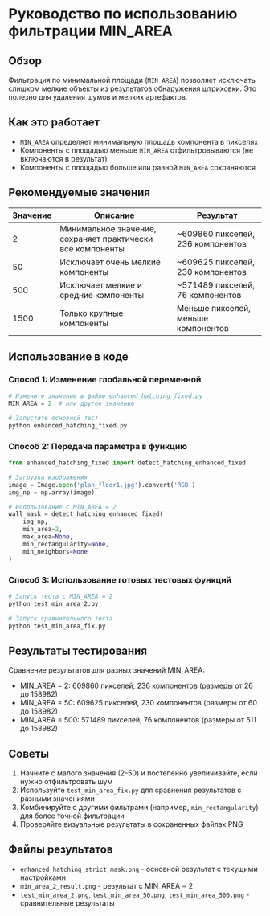 # Руководство по использованию фильтрации MIN_AREA

## Обзор

Фильтрация по минимальной площади (`MIN_AREA`) позволяет исключать слишком мелкие объекты из результатов обнаружения штриховки. Это полезно для удаления шумов и мелких артефактов.

## Как это работает

- `MIN_AREA` определяет минимальную площадь компонента в пикселях
- Компоненты с площадью меньше `MIN_AREA` отфильтровываются (не включаются в результат)
- Компоненты с площадью больше или равной `MIN_AREA` сохраняются

## Рекомендуемые значения

| Значение | Описание | Результат |
|----------|----------|-----------|
| 2 | Минимальное значение, сохраняет практически все компоненты | ~609860 пикселей, 236 компонентов |
| 50 | Исключает очень мелкие компоненты | ~609625 пикселей, 230 компонентов |
| 500 | Исключает мелкие и средние компоненты | ~571489 пикселей, 76 компонентов |
| 1500 | Только крупные компоненты | Меньше пикселей, меньше компонентов |

## Использование в коде

### Способ 1: Изменение глобальной переменной

```python
# Измените значение в файле enhanced_hatching_fixed.py
MIN_AREA = 2  # или другое значение

# Запустите основной тест
python enhanced_hatching_fixed.py
```

### Способ 2: Передача параметра в функцию

```python
from enhanced_hatching_fixed import detect_hatching_enhanced_fixed

# Загрузка изображения
image = Image.open('plan_floor1.jpg').convert('RGB')
img_np = np.array(image)

# Использование с MIN_AREA = 2
wall_mask = detect_hatching_enhanced_fixed(
    img_np,
    min_area=2,
    max_area=None,
    min_rectangularity=None,
    min_neighbors=None
)
```

### Способ 3: Использование готовых тестовых функций

```python
# Запуск теста с MIN_AREA = 2
python test_min_area_2.py

# Запуск сравнительного теста
python test_min_area_fix.py
```

## Результаты тестирования

Сравнение результатов для разных значений MIN_AREA:

- MIN_AREA = 2: 609860 пикселей, 236 компонентов (размеры от 26 до 158982)
- MIN_AREA = 50: 609625 пикселей, 230 компонентов (размеры от 60 до 158982)
- MIN_AREA = 500: 571489 пикселей, 76 компонентов (размеры от 511 до 158982)

## Советы

1. Начните с малого значения (2-50) и постепенно увеличивайте, если нужно отфильтровать шум
2. Используйте `test_min_area_fix.py` для сравнения результатов с разными значениями
3. Комбинируйте с другими фильтрами (например, `min_rectangularity`) для более точной фильтрации
4. Проверяйте визуальные результаты в сохраненных файлах PNG

## Файлы результатов

- `enhanced_hatching_strict_mask.png` - основной результат с текущими настройками
- `min_area_2_result.png` - результат с MIN_AREA = 2
- `test_min_area_2.png`, `test_min_area_50.png`, `test_min_area_500.png` - сравнительные результаты